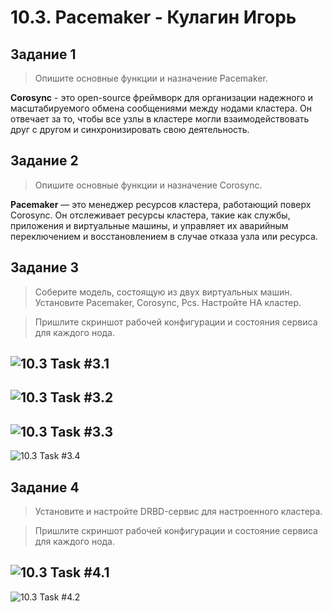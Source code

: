 # 10.3. Pacemaker - Кулагин Игорь
## Задание 1
>Опишите основные функции и назначение Pacemaker.

**Corosync** - это open-source фреймворк для организации надежного и масштабируемого обмена сообщениями между нодами кластера. Он отвечает за то, чтобы все узлы в кластере могли взаимодействовать друг с другом и синхронизировать свою деятельность.

## Задание 2
>Опишите основные функции и назначение Corosync.

**Pacemaker** — это менеджер ресурсов кластера, работающий поверх Corosync. Он отслеживает ресурсы кластера, такие как службы, приложения и виртуальные машины, и управляет их аварийным переключением и восстановлением в случае отказа узла или ресурса.

## Задание 3
>Соберите модель, состоящую из двух виртуальных машин. Установите Pacemaker, Corosync, Pcs. Настройте HA кластер.

>Пришлите скриншот рабочей конфигурации и состояния сервиса для каждого нода.

![10.3 Task #3.1](screenshots/10.3-3.1.png)
---
![10.3 Task #3.2](screenshots/10.3-3.2.png)
---
![10.3 Task #3.3](screenshots/10.3-3.3.png)
---
![10.3 Task #3.4](screenshots/10.3-3.4.png)


## Задание 4
> Установите и настройте DRBD-сервис для настроенного кластера.

> Пришлите скриншот рабочей конфигурации и состояние сервиса для каждого нода.

![10.3 Task #4.1](screenshots/10.3-4.1.png)
---
![10.3 Task #4.2](screenshots/10.3-4.2.png)

